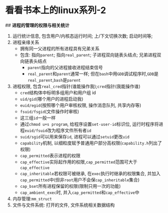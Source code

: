 # 看看书本上的linux系列-2

## **进程的管理的权限与相关统计**

1. 运行统计信息, 包含用户/内核态运行时间; 上/下文切换次数; 启动时间等;
2. 进程亲缘关系
    * 拥有同一父进程的所有进程具有兄弟关系
    * 包含: 指向`parent`; 指向`real_parent`; 子进程双向链表头结点; 兄弟进程双向链表头结点
        * `parent`指向的父进程接收进程结束信号
        * `real_parent`和`parent`通常一样; 但在`bash`中用`GDB`调试程序时,`GDB`是`real_parent`,`bash`是`parent`
3. 进程权限, 包含`real_cred`指针(谁能操作我);`cred`指针(我能操作谁)
    * `cred`结构体中标明多组用户和用户组 id
    * `uid/gid`(哪个用户的进程启动我)
    * `euid/egid`(按照哪个用户审核权限, 操作消息队列, 共享内存等)
    * `fsuid/fsgid`(文件操作时审核)
    * 这三组`id`一般一样
    * 通过`chmod u+s program`, 给程序设置`set-user-id`标识位, 运行时程序将进程`euid/fsuid`改为程序文件所有者`id`
    * `suid/sgid`可以用来保存`id`, 进程可以通过`setuid`更改`uid`
    * `capability`机制, 以细粒度赋予普通用户部分高权限(`capability.h`列出了权限)
    * `cap_permitted`表示进程的权限
    * `cap_effective`实际起作用的权限,`cap_permitted`范围可大于`cap_effective`
    * `cap_inheritable`若权限可被继承, 在`exec`执行时继承的权限集合, 并加入`cap_permitted`中(但非`root`用户不会保`cap_inheritable`集合)
    * `cap_bset`所有进程保留的权限(限制只用一次的功能)
    * `cap_ambient_exec`时, 并入`cap_permitted`和`cap_effective`中
4. 内存管理:`mm_struct`
5. 文件与文件系统: 打开的文件, 文件系统相关数据结构